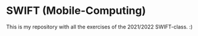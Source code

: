 # SWIFT (Mobile-Computing)

This is my repository with all the exercises of the 2021/2022 SWIFT-class. :)

